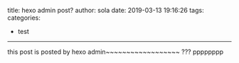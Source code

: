 title: hexo admin post?
author: sola
date: 2019-03-13 19:16:26
tags:
categories:
  - test
---
this post is posted by hexo admin~~~~~~~~~~~~~~~~~~
???
pppppppp